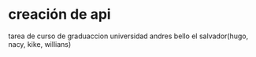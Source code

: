# creación de api
tarea de curso de graduaccion universidad andres bello el salvador(hugo, nacy, kike, willians)
